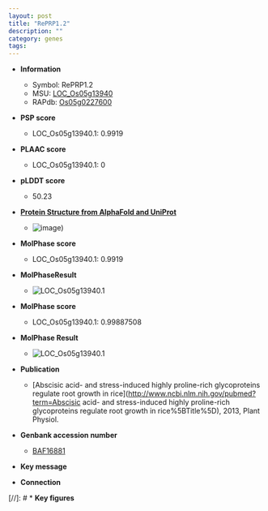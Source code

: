 ```yaml
---
layout: post
title: "RePRP1.2"
description: ""
category: genes
tags: 
---
```


* **Information**  
    + Symbol: RePRP1.2  
    + MSU: [LOC_Os05g13940](http://rice.plantbiology.msu.edu/cgi-bin/ORF_infopage.cgi?orf=LOC_Os05g13940)  
    + RAPdb: [Os05g0227600](http://rapdb.dna.affrc.go.jp/viewer/gbrowse_details/irgsp1?name=Os05g0227600)  

* **PSP score**  
    + LOC_Os05g13940.1: 0.9919 

* **PLAAC score**  
    + LOC_Os05g13940.1: 0 

* **pLDDT score**
    + 50.23

* **[Protein Structure from AlphaFold and UniProt](https://www.uniprot.org/uniprotkb/Q84PC5/entry#structure)**
    + ![image](https://ricepsp.github.io/images/Q8/AF-Q84PC5-F1.png))

* **MolPhase score**
    + LOC_Os05g13940.1: 0.9919

* **MolPhaseResult**
    + ![LOC_Os05g13940.1](https://ricepsp.github.io/pictures/LOC_Os05g/LOC_Os05g13940.1.png)

* **MolPhase score**
    + LOC_Os05g13940.1: 0.99887508

* **MolPhase Result**
    + ![LOC_Os05g13940.1](https://304243504.github.io/Pictures/LOC_Os05g/LOC_Os05g13940.1.png)

* **Publication**  
    + [Abscisic acid- and stress-induced highly proline-rich glycoproteins regulate root growth in rice](http://www.ncbi.nlm.nih.gov/pubmed?term=Abscisic acid- and stress-induced highly proline-rich glycoproteins regulate root growth in rice%5BTitle%5D), 2013, Plant Physiol.

* **Genbank accession number**  
    + [BAF16881](http://www.ncbi.nlm.nih.gov/nuccore/BAF16881)

* **Key message**  

* **Connection**  

[//]: # * **Key figures**  


